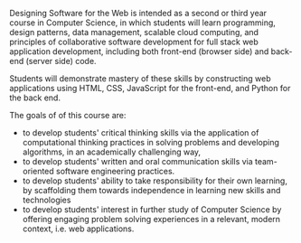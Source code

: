 
Designing Software for the Web is intended as a second or third year course in Computer Science, in which students will learn programming, design patterns, data management, scalable cloud computing, and principles of collaborative software development for full stack web application development, including both front-end (browser side) and back-end (server side) code.

Students will demonstrate mastery of these skills by constructing web applications using HTML, CSS, JavaScript for the front-end, and Python for the back end.

The goals of of this course are:

* to develop students' critical thinking skills via the application of computational thinking practices in solving problems and developing algorithms, in an academically challenging way,
* to develop students' written and oral communication skills via team-oriented software engineering practices.
* to develop students' ability to take responsibility for their own learning, by scaffolding them towards independence in learning new skills and technologies
* to develop students' interest in further study of Computer Science by offering engaging problem solving experiences in a relevant, modern context, i.e. web applications.
